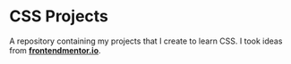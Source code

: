 # CSS Projects
 A repository containing my projects that I create to learn CSS.
 I took ideas from [**frontendmentor.io**](https://www.frontendmentor.io/).